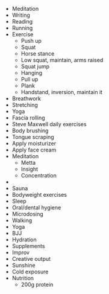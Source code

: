 - Meditation
- Writing
- Reading
- Running
- Exercise
	- Push up
	- Squat
	- Horse stance
	- Low squat, maintain, arms raised
	- Squat jump
	- Hanging
	- Pull up
	- Plank
	- Handstand, inversion, maintain it
- Breathwork
- Stretching
- Yoga
- Fascia rolling
- Steve Maxwell daily exercises
- Body brushing
- Tongue scraping
- Apply moisturizer
- Apply face cream
- Meditation
	- Metta
	- Insight
	- Concentration
- 
- Sauna
- Bodyweight exercises
- Sleep
- Oral/dental hygiene
- Microdosing
- Walking
- Yoga
- BJJ
- Hydration
- Supplements
- Improv
- Creative output
- Sunshine
- Cold exposure
- Nutrition
	- 200g protein